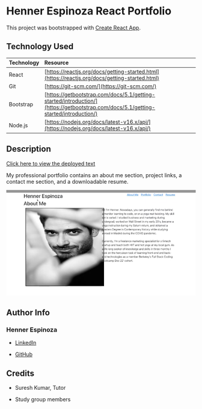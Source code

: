 # Henner Espinoza React Portfolio

This project was bootstrapped with [Create React App](https://github.com/facebook/create-react-app).

## Technology Used 

|Technology | Resource |
|-----|:-----------|
| React | [https://reactjs.org/docs/getting-started.html](https://reactjs.org/docs/getting-started.html) |  
| Git | [https://git-scm.com/](https://git-scm.com/) |
| Bootstrap | [https://getbootstrap.com/docs/5.1/getting-started/introduction/](https://getbootstrap.com/docs/5.1/getting-started/introduction/) |
| Node.js | [https://nodejs.org/docs/latest-v16.x/api/](https://nodejs.org/docs/latest-v16.x/api/) |

## Description 

[Click here to view the deployed text](https://justhenner.github.io/henner-espinoza-react-portfolio/)

My professional portfolio contains an about me section, project links, a contact me section, and a downloadable resume.

![Alt text](./src/assets/Screen%20Shot%202023-03-17%20at%202.35.17%20AM.png)

## Author Info

### Henner Espinoza

* [LinkedIn](https://www.linkedin.com/in/hennerespinoza)

* [GitHub](https://github.com/justhenner)

## Credits

* Suresh Kumar, Tutor

* Study group members